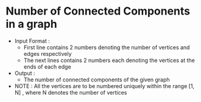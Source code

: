 # Number of Connected Components in a graph
- Input Format :
   - First line contains 2 numbers denoting the number of vertices and edges respectively
   - The next lines contains 2 numbers each denoting the vertices at the ends of each edge
- Output :
   - The number of connected components of the given graph 
- NOTE : All the vertices are to be numbered uniquely within the range [1, N] , where N denotes the number of vertices
